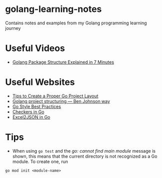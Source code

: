 # golang-learning-notes
Contains notes and examples from my Golang programming learning journey

# Useful Videos
- [Golang Package Structure Explained in 7 Minutes](https://www.youtube.com/watch?v=1MdX9Z9fWWw)

# Useful Websites
- [Tips to Create a Proper Go Project Layout](https://www.developer.com/languages/go-project-layout/)
- [Golang project structuring — Ben Johnson way](https://medium.com/sellerapp/golang-project-structuring-ben-johnson-way-2a11035f94bc)
- [Go Style Best Practices](https://google.github.io/styleguide/go/best-practices.html)
- [Checkers in Go](https://github.com/batkinson/checkers-go)
- [Excel2JSON in Go](https://github.com/gordonjun2/excel2json-go)

# Tips
- When using ```go test``` and the *go: cannot find main module* message is shown, this means that the current directory is not recognized as a Go module. To create one, run
```
go mod init <module-name>
```

